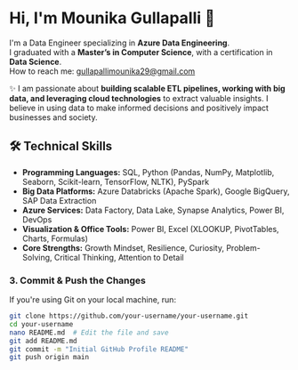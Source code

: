 # Hi, I'm Mounika Gullapalli 👋  

I'm a Data Engineer specializing in **Azure Data Engineering**.  
I graduated with a **Master’s in Computer Science**, with a certification in **Data Science**.  
How to reach me: gullapallimounika29@gmail.com  

✨ I am passionate about **building scalable ETL pipelines, working with big data, and leveraging cloud technologies** to extract valuable insights. I believe in using data to make informed decisions and positively impact businesses and society.  

## 🛠️ Technical Skills  

- **Programming Languages:** SQL, Python (Pandas, NumPy, Matplotlib, Seaborn, Scikit-learn, TensorFlow, NLTK), PySpark  
- **Big Data Platforms:** Azure Databricks (Apache Spark), Google BigQuery, SAP Data Extraction  
- **Azure Services:** Data Factory, Data Lake, Synapse Analytics, Power BI, DevOps  
- **Visualization & Office Tools:** Power BI, Excel (XLOOKUP, PivotTables, Charts, Formulas)  
- **Core Strengths:** Growth Mindset, Resilience, Curiosity, Problem-Solving, Critical Thinking, Attention to Detail  

### **3. Commit & Push the Changes**  
If you're using Git on your local machine, run:  

```bash
git clone https://github.com/your-username/your-username.git
cd your-username
nano README.md  # Edit the file and save
git add README.md
git commit -m "Initial GitHub Profile README"
git push origin main

